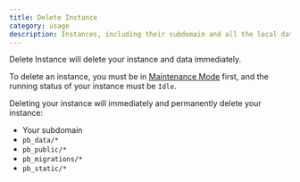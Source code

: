 ```yaml
---
title: Delete Instance
category: usage
description: Instances, including their subdomain and all the local data (not S3), can be deleted.
---
```


Delete Instance will delete your instance and data immediately.

To delete an instance, you must be in [Maintenance Mode](/docs/usage/maintenance) first, and the running status of your instance must be `Idle`.

Deleting your instance will immediately and permanently delete your instance:

- Your subdomain
- `pb_data/*`
- `pb_public/*`
- `pb_migrations/*`
- `pb_static/*`
